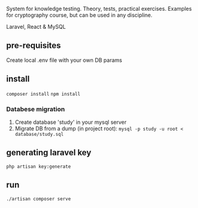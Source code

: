 System for knowledge testing. Theory, tests, practical exercises. 
Examples for cryptography course, but can be used in any discipline.

Laravel, React & MySQL

## pre-requisites 
Create local .env file with your own DB params 

## install

`composer install`
`npm install`

### Databese migration
1. Create database 'study' in your mysql server
2. Migrate DB from a dump (in project root):
`mysql -p study -u root < database/study.sql`

## generating laravel key
`php artisan key:generate`

## run
`./artisan composer serve`